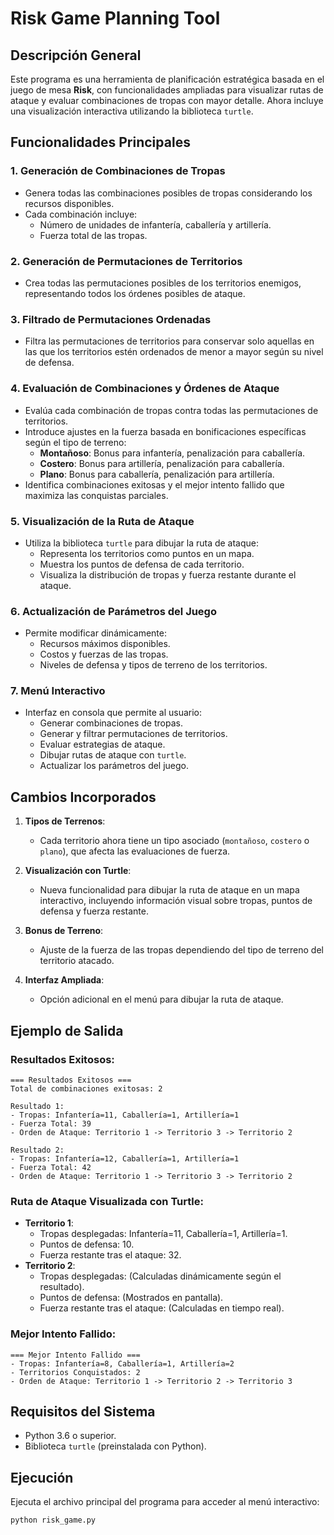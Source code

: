 
# Risk Game Planning Tool

## Descripción General
Este programa es una herramienta de planificación estratégica basada en el juego de mesa **Risk**, con funcionalidades ampliadas para visualizar rutas de ataque y evaluar combinaciones de tropas con mayor detalle. Ahora incluye una visualización interactiva utilizando la biblioteca `turtle`.

## Funcionalidades Principales

### 1. **Generación de Combinaciones de Tropas**
- Genera todas las combinaciones posibles de tropas considerando los recursos disponibles.
- Cada combinación incluye:
  - Número de unidades de infantería, caballería y artillería.
  - Fuerza total de las tropas.

### 2. **Generación de Permutaciones de Territorios**
- Crea todas las permutaciones posibles de los territorios enemigos, representando todos los órdenes posibles de ataque.

### 3. **Filtrado de Permutaciones Ordenadas**
- Filtra las permutaciones de territorios para conservar solo aquellas en las que los territorios estén ordenados de menor a mayor según su nivel de defensa.

### 4. **Evaluación de Combinaciones y Órdenes de Ataque**
- Evalúa cada combinación de tropas contra todas las permutaciones de territorios.
- Introduce ajustes en la fuerza basada en bonificaciones específicas según el tipo de terreno:
  - **Montañoso**: Bonus para infantería, penalización para caballería.
  - **Costero**: Bonus para artillería, penalización para caballería.
  - **Plano**: Bonus para caballería, penalización para artillería.
- Identifica combinaciones exitosas y el mejor intento fallido que maximiza las conquistas parciales.

### 5. **Visualización de la Ruta de Ataque**
- Utiliza la biblioteca `turtle` para dibujar la ruta de ataque:
  - Representa los territorios como puntos en un mapa.
  - Muestra los puntos de defensa de cada territorio.
  - Visualiza la distribución de tropas y fuerza restante durante el ataque.

### 6. **Actualización de Parámetros del Juego**
- Permite modificar dinámicamente:
  - Recursos máximos disponibles.
  - Costos y fuerzas de las tropas.
  - Niveles de defensa y tipos de terreno de los territorios.

### 7. **Menú Interactivo**
- Interfaz en consola que permite al usuario:
  - Generar combinaciones de tropas.
  - Generar y filtrar permutaciones de territorios.
  - Evaluar estrategias de ataque.
  - Dibujar rutas de ataque con `turtle`.
  - Actualizar los parámetros del juego.

## Cambios Incorporados
1. **Tipos de Terrenos**:
   - Cada territorio ahora tiene un tipo asociado (`montañoso`, `costero` o `plano`), que afecta las evaluaciones de fuerza.

2. **Visualización con Turtle**:
   - Nueva funcionalidad para dibujar la ruta de ataque en un mapa interactivo, incluyendo información visual sobre tropas, puntos de defensa y fuerza restante.

3. **Bonus de Terreno**:
   - Ajuste de la fuerza de las tropas dependiendo del tipo de terreno del territorio atacado.

4. **Interfaz Ampliada**:
   - Opción adicional en el menú para dibujar la ruta de ataque.

## Ejemplo de Salida
### **Resultados Exitosos:**
```
=== Resultados Exitosos ===
Total de combinaciones exitosas: 2

Resultado 1:
- Tropas: Infantería=11, Caballería=1, Artillería=1
- Fuerza Total: 39
- Orden de Ataque: Territorio 1 -> Territorio 3 -> Territorio 2

Resultado 2:
- Tropas: Infantería=12, Caballería=1, Artillería=1
- Fuerza Total: 42
- Orden de Ataque: Territorio 1 -> Territorio 3 -> Territorio 2
```

### **Ruta de Ataque Visualizada con Turtle**:
- **Territorio 1**:
  - Tropas desplegadas: Infantería=11, Caballería=1, Artillería=1.
  - Puntos de defensa: 10.
  - Fuerza restante tras el ataque: 32.
- **Territorio 2**:
  - Tropas desplegadas: (Calculadas dinámicamente según el resultado).
  - Puntos de defensa: (Mostrados en pantalla).
  - Fuerza restante tras el ataque: (Calculadas en tiempo real).

### **Mejor Intento Fallido:**
```
=== Mejor Intento Fallido ===
- Tropas: Infantería=8, Caballería=1, Artillería=2
- Territorios Conquistados: 2
- Orden de Ataque: Territorio 1 -> Territorio 2 -> Territorio 3
```

## Requisitos del Sistema
- Python 3.6 o superior.
- Biblioteca `turtle` (preinstalada con Python).

## Ejecución
Ejecuta el archivo principal del programa para acceder al menú interactivo:
```bash
python risk_game.py
```
